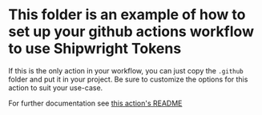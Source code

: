 # This folder is an example of how to set up your github actions workflow to use Shipwright Tokens

If this is the only action in your workflow, you can just copy the `.github` folder and put it in your project. Be sure to customize the options for this action to suit your use-case.

For further documentation see [this action's README](https://github.com/headwayio/shipwright-tokens/README.md)
